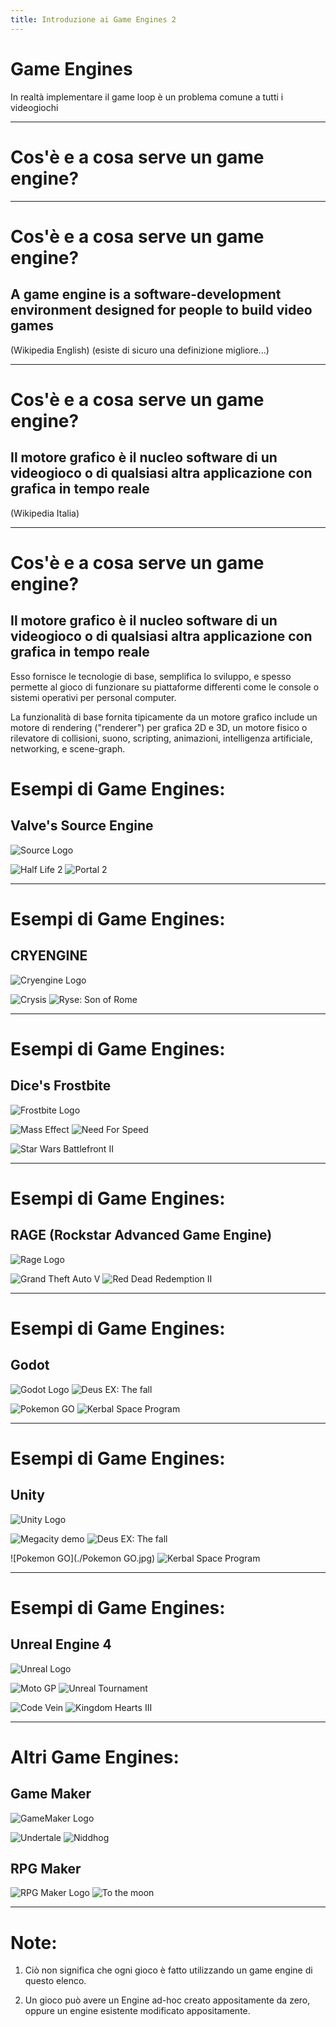 ```yaml
---
title: Introduzione ai Game Engines 2 
---
```

# Game Engines

In realtà implementare il game loop è un problema comune a tutti i videogiochi

---

# Cos'è e a cosa serve un game engine?

---

# Cos'è e a cosa serve un game engine?
## A game engine is a software-development environment designed for people to build video games
(Wikipedia English)
(esiste di sicuro una definizione migliore...)

---


# Cos'è e a cosa serve un game engine?
## Il motore grafico è il nucleo software di un videogioco o di qualsiasi altra applicazione con grafica in tempo reale
(Wikipedia Italia)

---

# Cos'è e a cosa serve un game engine?
## Il motore grafico è il nucleo software di un videogioco o di qualsiasi altra applicazione con grafica in tempo reale

Esso fornisce le tecnologie di base, semplifica lo sviluppo,
 e spesso permette al gioco di funzionare su piattaforme differenti come le console o sistemi operativi per personal computer. 

La funzionalità di base fornita tipicamente da un motore grafico include un motore di rendering ("renderer") per grafica 2D e 3D,
 un motore fisico o rilevatore di collisioni, suono, scripting, animazioni, intelligenza artificiale, networking, e scene-graph.

# Esempi di Game Engines:
## Valve's Source Engine

![Source Logo](./source.jpg)

![Half Life 2](./hl2.jpg) ![Portal 2](./portal2.jpg)

---

# Esempi di Game Engines:
## CRYENGINE

![Cryengine Logo](./cryengine.jpg)


![Crysis](./crysis.jpg) ![Ryse: Son of Rome](./son-of-rome.jpg)

---

# Esempi di Game Engines:
## Dice's Frostbite

![Frostbite Logo](./frostbite.jpg)

![Mass Effect](./mass-effect.jpg) ![Need For Speed](./need-for-speed.jpg)

![Star Wars Battlefront II](./star-wars.jpg)

---

# Esempi di Game Engines:
## RAGE (Rockstar Advanced Game Engine)

![Rage Logo](./rage.jpg)

![Grand Theft Auto V](./gtav.jpg) ![Red Dead Redemption II](./rdr2.jpg)

---

# Esempi di Game Engines:
## Godot
![Godot Logo](./godot.jpg) ![Deus EX: The fall](./deus-ex.jpg)

![Pokemon GO](./pokemon-go.jpg) ![Kerbal Space Program](./kerbal.jpg)

---
# Esempi di Game Engines:
## Unity
 ![Unity Logo](./unity.jpg)

![Megacity demo](./megacity.jpg) ![Deus EX: The fall](./deus-ex.jpg)

![Pokemon GO](./Pokemon GO.jpg) ![Kerbal Space Program](./kerbal.jpg)

---
# Esempi di Game Engines:
## Unreal Engine 4
 ![Unreal Logo](./unreal.jpg)

![Moto GP](./motogp.jpg) ![Unreal Tournament](./unreal-tournament.jpg)

![Code Vein](./code-vein.jpg) ![Kingdom Hearts III](./kh3.jpg)

---

# Altri Game Engines:
## Game Maker
 ![GameMaker Logo](./gamemaker.jpg)

![Undertale](./undertale.jpg) ![Niddhog](./nidhogg.jpg)

## RPG Maker
 ![RPG Maker Logo](./rpgmaker.jpg)
![To the moon](./to-the-moon.jpg) 

---

# Note:

1) Ciò non significa che ogni gioco è fatto utilizzando un game engine di questo elenco.

2) Un gioco può avere un Engine ad-hoc creato appositamente da zero, oppure un engine esistente modificato appositamente.